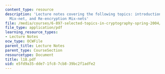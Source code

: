 ```yaml
---
content_type: resource
description: 'Lecture notes covering the following topics: introduction, decryption
  Mix-net, and Re-encryption Mix-nets'
file: /media/courses/6-897-selected-topics-in-cryptography-spring-2004/e5fd9a35dde71fc87cb839bc2f1adfe2_l18.pdf
file_type: application/pdf
learning_resource_types:
- Lecture Notes
ocw_type: OCWFile
parent_title: Lecture Notes
parent_type: CourseSection
resourcetype: Document
title: l18.pdf
uid: e5fd9a35-dde7-1fc8-7cb8-39bc2f1adfe2
---
```

